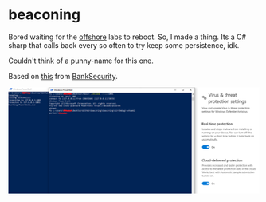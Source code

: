 # beaconing

Bored waiting for the [offshore](https://www.mrb3n.com/?p=551) labs to reboot. So, I made a thing. Its a C# sharp that calls back every so often to try keep some persistence, idk. 

Couldn't think of a punny-name for this one.

Based on [this](https://gist.github.com/BankSecurity/55faad0d0c4259c623147db79b2a83cc) from [BankSecurity](https://gist.github.com/BankSecurity).

![fancy](fancy.png)
